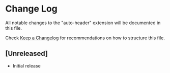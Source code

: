 # Change Log
All notable changes to the "auto-header" extension will be documented in this file.

Check [Keep a Changelog](http://keepachangelog.com/) for recommendations on how to structure this file.

## [Unreleased]
- Initial release